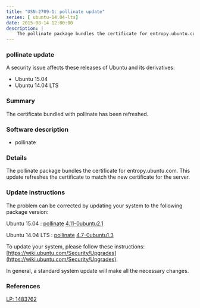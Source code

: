 ```yaml
---
title: "USN-2709-1: pollinate update"
series: [ ubuntu-14.04-lts]
date: 2015-08-14 12:00:00
description: |
    The pollinate package bundles the certificate for entropy.ubuntu.com. This update refreshes the certificate to match the new certificate for the server. 
--- 
```

 
### pollinate update

A security issue affects these releases of Ubuntu and its derivatives:

* Ubuntu 15.04
* Ubuntu 14.04 LTS

### Summary

The certificate bundled with pollinate has been refreshed. 

### Software description

* pollinate 

### Details

The pollinate package bundles the certificate for entropy.ubuntu.com. This update refreshes the certificate to match the new certificate for the server. 

### Update instructions

The problem can be corrected by updating your system to the following package version:

Ubuntu 15.04
 : [pollinate](https://launchpad.net/ubuntu/+source/pollinate) <span> [4.11-0ubuntu2.1](https://launchpad.net/ubuntu/+source/pollinate/4.11-0ubuntu2.1) </span> 

Ubuntu 14.04 LTS
 : [pollinate](https://launchpad.net/ubuntu/+source/pollinate) <span> [4.7-0ubuntu1.3](https://launchpad.net/ubuntu/+source/pollinate/4.7-0ubuntu1.3) </span> 

To update your system, please follow these instructions: [https://wiki.ubuntu.com/Security/Upgrades](https://wiki.ubuntu.com/Security/Upgrades).

In general, a standard system update will make all the necessary changes. 

### References

 [LP: 1483762](https://launchpad.net/bugs/1483762)
 
